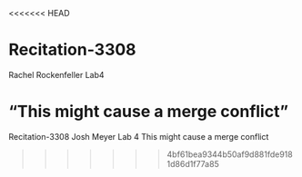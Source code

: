 <<<<<<< HEAD
# Recitation-3308
Rachel Rockenfeller
Lab4

“This might cause a merge conflict”
=======
 Recitation-3308
Josh Meyer Lab 4
This might cause a merge conflict
>>>>>>> 4bf61bea9344b50af9d881fde9181d86d1f77a85
